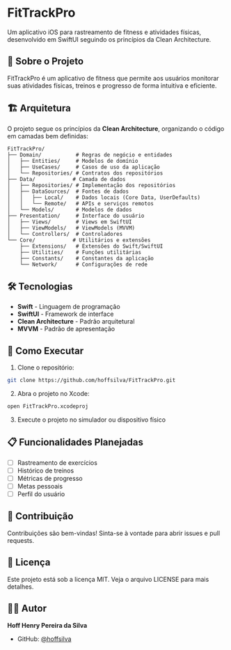 # FitTrackPro

Um aplicativo iOS para rastreamento de fitness e atividades físicas, desenvolvido em SwiftUI seguindo os princípios da Clean Architecture.

## 📱 Sobre o Projeto

FitTrackPro é um aplicativo de fitness que permite aos usuários monitorar suas atividades físicas, treinos e progresso de forma intuitiva e eficiente.

## 🏗️ Arquitetura

O projeto segue os princípios da **Clean Architecture**, organizando o código em camadas bem definidas:

```
FitTrackPro/
├── Domain/           # Regras de negócio e entidades
│   ├── Entities/     # Modelos de domínio
│   ├── UseCases/     # Casos de uso da aplicação
│   └── Repositories/ # Contratos dos repositórios
├── Data/            # Camada de dados
│   ├── Repositories/ # Implementação dos repositórios
│   ├── DataSources/  # Fontes de dados
│   │   ├── Local/    # Dados locais (Core Data, UserDefaults)
│   │   └── Remote/   # APIs e serviços remotos
│   └── Models/       # Modelos de dados
├── Presentation/     # Interface do usuário
│   ├── Views/        # Views em SwiftUI
│   ├── ViewModels/   # ViewModels (MVVM)
│   └── Controllers/  # Controladores
└── Core/            # Utilitários e extensões
    ├── Extensions/   # Extensões do Swift/SwiftUI
    ├── Utilities/    # Funções utilitárias
    ├── Constants/    # Constantes da aplicação
    └── Network/      # Configurações de rede
```

## 🛠️ Tecnologias

- **Swift** - Linguagem de programação
- **SwiftUI** - Framework de interface
- **Clean Architecture** - Padrão arquitetural
- **MVVM** - Padrão de apresentação

## 🚀 Como Executar

1. Clone o repositório:
```bash
git clone https://github.com/hoffsilva/FitTrackPro.git
```

2. Abra o projeto no Xcode:
```bash
open FitTrackPro.xcodeproj
```

3. Execute o projeto no simulador ou dispositivo físico

## 📋 Funcionalidades Planejadas

- [ ] Rastreamento de exercícios
- [ ] Histórico de treinos
- [ ] Métricas de progresso
- [ ] Metas pessoais
- [ ] Perfil do usuário

## 🤝 Contribuição

Contribuições são bem-vindas! Sinta-se à vontade para abrir issues e pull requests.

## 📄 Licença

Este projeto está sob a licença MIT. Veja o arquivo LICENSE para mais detalhes.

## 👨‍💻 Autor

**Hoff Henry Pereira da Silva**
- GitHub: [@hoffsilva](https://github.com/hoffsilva)